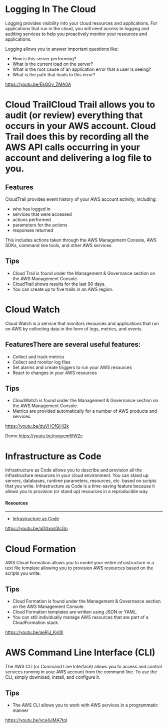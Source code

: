 # Logging In The Cloud

Logging provides visibility into your cloud resources and applications. For applications that run in the cloud, you will need access to logging and auditing services to help you proactively monitor your resources and applications.

Logging allows you to answer important questions like:

* How is this server performing?
* What is the current load on the server?
* What is the root cause of an application error that a user is seeing?
* What is the path that leads to this error?

https://youtu.be/EkGOy_ZMA0A


# Cloud TrailCloud Trail allows you to audit (or review) everything that occurs in your AWS account. Cloud Trail does this by recording all the AWS API calls occurring in your account and delivering a log file to you.

## Features

CloudTrail provides event history of your AWS account activity, including:

* who has logged in
* services that were accessed
* actions performed
* parameters for the actions
* responses returned

This includes actions taken through the AWS Management Console, AWS SDKs, command line tools, and other AWS services.

## Tips

* Cloud Trail is found under the Management & Governance section on the AWS Management Console.
* CloudTrail shows results for the last 90 days.
* You can create up to five trails in an AWS region.

# Cloud Watch

Cloud Watch is a service that monitors resources and applications that run on AWS by collecting data in the form of logs, metrics, and events.

## FeaturesThere are several useful features:

* Collect and track metrics
* Collect and monitor log files
* Set alarms and create triggers to run your AWS resources
* React to changes in your AWS resources

## Tips

* CloudWatch is found under the Management & Governance section on the AWS Management Console.
* Metrics are provided automatically for a number of AWS products and services.

https://youtu.be/duVHCfGHI2k

Demo
https://youtu.be/nvqyem5IW2c

# Infrastructure as Code

Infrastructure as Code allows you to describe and provision all the infrastructure resources in your cloud environment. You can stand up servers, databases, runtime parameters, resources, etc. based on scripts that you write. Infrastructure as Code is a time-saving feature because it allows you to provision (or stand up) resources in a reproducible way.

#### Resources

---

* [Infrastructure as Code](https://en.wikipedia.org/wiki/Infrastructure_as_code)

https://youtu.be/aD0xos0IcGo


# Cloud Formation

AWS Cloud Formation allows you to model your entire infrastructure in a text file template allowing you to provision AWS resources based on the scripts you write.

## Tips

* Cloud Formation is found under the Management & Governance section on the AWS Management Console.
* Cloud Formation templates are written using JSON or YAML.
* You can still individually manage AWS resources that are part of a CloudFormation stack.

https://youtu.be/aeRjJ_Ky0lI

# AWS Command Line Interface (CLI)

The AWS CLI (or Command Line Interface) allows you to access and control services running in your AWS account from the command line. To use the CLI, simply download, install, and configure it.

## Tips

* The AWS CLI allows you to work with AWS services in a programmatic manner

https://youtu.be/vce4JMA7toI

